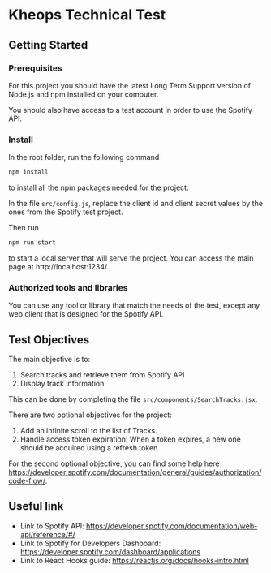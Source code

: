 # Kheops Technical Test

## Getting Started

### Prerequisites

For this project you should have the latest Long Term Support version of Node.js and npm installed on your computer.

You should also have access to a test account in order to use the Spotify API.

### Install

In the root folder, run the following command

```sh
npm install
```

to install all the npm packages needed for the project.

In the file `src/config.js`, replace the client id and client secret values by the ones from the Spotify test project.

Then run 
```sh
npm run start
```

to start a local server that will serve the project. You can access the main page at http://localhost:1234/.

### Authorized tools and libraries

You can use any tool or library that match the needs of the test, except any web client that is designed for the Spotify API.

## Test Objectives

The main objective is to:
1. Search tracks and retrieve them from Spotify API
2. Display track information

This can be done by completing the file `src/components/SearchTracks.jsx`.

There are two optional objectives for the project:
1. Add an infinite scroll to the list of Tracks.
2. Handle access token expiration: When a token expires, a new one should be acquired using a refresh token.

For the second optional objective, you can find some help here https://developer.spotify.com/documentation/general/guides/authorization/code-flow/.

## Useful link

* Link to Spotify API: https://developer.spotify.com/documentation/web-api/reference/#/
* Link to Spotify for Developers Dashboard: https://developer.spotify.com/dashboard/applications
* Link to React Hooks guide: https://reactjs.org/docs/hooks-intro.html
